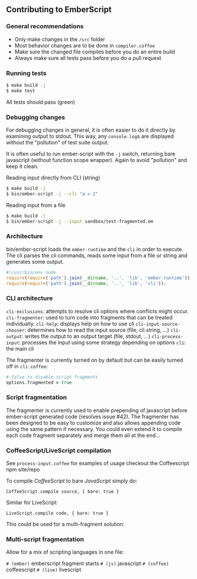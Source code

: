 ## Contributing to EmberScript

### General recommendations

- Only make changes in the `/src` folder
- Most behavior changes are to be done in `compiler.coffee`
- Make sure the changed file compiles before you do an entire build
- Always make sure all tests pass before you do a pull request

### Running tests

```bash
$ make build -j
$ make test
```

All tests should pass (green)

### Debugging changes

For debugging changes in general, it is often easier to do it directly by examining output to stdout.
This way, any `console.log`s are displayed without the "pollution" of test suite output.

It is often useful to run ember-script with the `-j` switch, returning bare javascript (without function scope wrapper). Again to avoid "pollution" and keep it clean. 

Reading input directly from CLI (string)

```bash
$ make build -j
$ bin/ember-script -j --cli "a = 2"
```

Reading input from a file

```bash
$ make build -j
$ bin/ember-script -j --input sandbox/test-fragmented.em
```

### Architecture

bin/ember-script loads the `ember-runtime` and the `cli` in order to execute. The cli parses the cli commands, reads some input from a file or string and generates some output.

```javascript
#!/usr/bin/env node
require(require('path').join(__dirname, '..', 'lib', 'ember-runtime'));
require(require('path').join(__dirname, '..', 'lib', 'cli'));
```

### CLI architecture

`cli-exclusions`: attempts to resolve cli options where conflicts might occur.
`cli-fragmenter`: used to turn code into fragments that can be treated individually. 
`cli-help`: displays help on how to use cli
`cli-input-source-chooser`: determines how to read the input source (file, cli string, ...)
`cli-output`: writes the output to an output target (file, stdout, ...)
`cli-process-input`: processes the input using some strategy depending on options
`cli`: the main cli

The fragmenter is currently turned on by default but can be easily turned off in `cli.coffee`:

```coffeescript
# false to disable script fragments
options.fragmented = true
```

### Script fragmentation

The fragmenter is currently used to enable prepending of javascript before ember-script generated code (resolves issue #42). The fragmenter has been designed to be easy to customize and also allows appending code using the same pattern if necessary. You could even extend it to compile each code fragment separately and merge them all at the end... 

### CoffeeScript/LiveScript compilation

See `process-input.coffee` for examples of usage checkout the Coffeescript npm site/repo

To compile *CoffeeScript* to bare *JavaScript* simply do:

`CoffeeScript.compile source, { bare: true }`

Similar for LiveScript:

`LiveScript.compile code, { bare: true }`

This could be used for a multi-fragment solution:

### Multi-script fragmentation

Allow for a mix of scripting languages in one file:

`# (ember)` emberscript fragment starts
`# (js)` javascript
`# (coffee)` coffeescript
`# (live)` livescript
